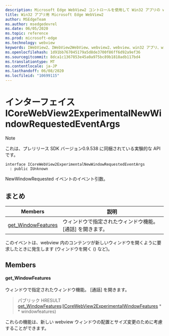 ```yaml
---
description: Microsoft Edge WebView2 コントロールを使用して Win32 アプリの web コンテンツをホストする
title: Win32 アプリ用 Microsoft Edge WebView2
author: MSEdgeTeam
ms.author: msedgedevrel
ms.date: 06/05/2020
ms.topic: reference
ms.prod: microsoft-edge
ms.technology: webview
keywords: IWebView2、IWebView2WebView、webview2、webview、win32 アプリ、win32、edge、ICoreWebView2、ICoreWebView2Controller、browser control、edge html
ms.openlocfilehash: 1d91bb767045179a5d8de3700f86ff6d92a9ef36
ms.sourcegitcommit: 8dca1c1367853e45a0a975bc89b1818adb117bd4
ms.translationtype: MT
ms.contentlocale: ja-JP
ms.lasthandoff: 06/08/2020
ms.locfileid: "10699115"
---
```

# インターフェイス ICoreWebView2ExperimentalNewWindowRequestedEventArgs 

> [!NOTE]
> これは、プレリリース SDK バージョン0.9.538 に同梱されている実験的な API です。

```
interface ICoreWebView2ExperimentalNewWindowRequestedEventArgs
  : public IUnknown
```

NewWindowRequested イベントのイベント引数。

## まとめ

 Members                        | 説明
--------------------------------|---------------------------------------------
[get_WindowFeatures](#get_windowfeatures) | ウィンドウで指定されたウィンドウ機能。 [通話] を開きます。

このイベントは、webview 内のコンテンツが新しいウィンドウを開くように要求したときに発生します (ウィンドウを開く () など)。

## Members

#### get_WindowFeatures 

ウィンドウで指定されたウィンドウ機能。 [通話] を開きます。

> パブリック HRESULT [get_WindowFeatures](#get_windowfeatures)([ICoreWebView2ExperimentalWindowFeatures](icorewebview2experimentalwindowfeatures.md) * * windowfeatures)

これらの機能は、新しい webview ウィンドウの配置とサイズ変更のために考慮することができます。

